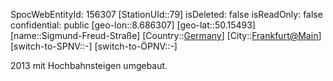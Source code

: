 ﻿---
location: [50.15493,8.686307]
type: Station
tags:
- geo/Station

---
SpocWebEntityId: 156307
[StationUId::79]
isDeleted: false
isReadOnly: false
confidential: public
[geo-lon::8.686307]
[geo-lat::50.15493]
[name::Sigmund-Freud-Straße]
[Country::[Germany](geo/Continent/Europe/Germany.md)]
[City::[Frankfurt@Main](geo/Continent/Europe/Germany/Hessen/Frankfurt@Main.md)]
[switch-to-SPNV::-]
[switch-to-ÖPNV::-]

2013 mit Hochbahnsteigen umgebaut.
